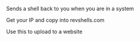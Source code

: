 Sends a shell back to you when you are in a system

Get your IP and copy into revshells.com

Use this to upload to a website
